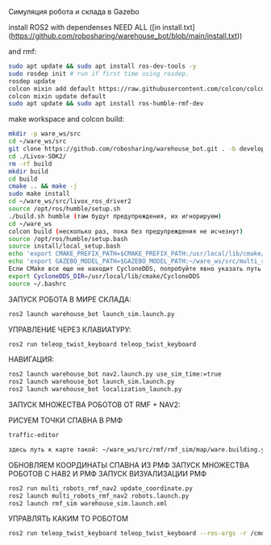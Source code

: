 Симуляция робота и склада в Gazebo

install ROS2 with dependenses NEED ALL ([in install.txt] (https://github.com/robosharing/warehouse_bot/blob/main/install.txt))

and rmf:

```bash
sudo apt update && sudo apt install ros-dev-tools -y
sudo rosdep init # run if first time using rosdep.
rosdep update
colcon mixin add default https://raw.githubusercontent.com/colcon/colcon-mixin-repository/master/index.yaml
colcon mixin update default
sudo apt update && sudo apt install ros-humble-rmf-dev
```

make workspace and colcon build:

```bash
mkdir -p ware_ws/src
cd ~/ware_ws/src
git clone https://github.com/robosharing/warehouse_bot.git . -b develop-rmf
cd ./Livox-SDK2/
rm -rf build
mkdir build
cd build
cmake .. && make -j
sudo make install
cd ~/ware_ws/src/livox_ros_driver2
source /opt/ros/humble/setup.sh
./build.sh humble (там будут предупреждения, их игнорируем)
cd ~/ware_ws
colcon build (несколько раз, пока без предупреждения не исчезнут)
source /opt/ros/humble/setup.bash
source install/local_setup.bash
echo 'export CMAKE_PREFIX_PATH=$CMAKE_PREFIX_PATH:/usr/local/lib/cmake/CycloneDDS' >> ~/.bashrc
echo 'export GAZEBO_MODEL_PATH=$GAZEBO_MODEL_PATH:~/ware_ws/src/multi_robots_rmf_nav2/models' >> ~/.bashrc
Если CMake все еще не находит CycloneDDS, попробуйте явно указать путь в переменной CycloneDDS_DIR: 
export CycloneDDS_DIR=/usr/local/lib/cmake/CycloneDDS
source ~/.bashrc
```

ЗАПУСК РОБОТА В МИРЕ СКЛАДА:

```bash
ros2 launch warehouse_bot launch_sim.launch.py
```

УПРАВЛЕНИЕ ЧЕРЕЗ КЛАВИАТУРУ:

```bash
ros2 run teleop_twist_keyboard teleop_twist_keyboard
```

НАВИГАЦИЯ:

```bash
ros2 launch warehouse_bot nav2.launch.py use_sim_time:=true
ros2 launch warehouse_bot launch_sim.launch.py
ros2 launch warehouse_bot localization_launch.py
```



ЗАПУСК МНОЖЕСТВА РОБОТОВ ОТ RMF + NAV2:

РИСУЕМ ТОЧКИ СПАВНА В РМФ



```bash
traffic-editor

здесь путь к карте такой: ~/ware_ws/src/rmf/rmf_sim/map/ware.building.yaml
```




ОБНОВЛЯЕМ КООРДИНАТЫ СПАВНА ИЗ РМФ
ЗАПУСК МНОЖЕСТВА РОБОТОВ С НАВ2 И РМФ
ЗАПУСК ВИЗУАЛИЗАЦИИ РМФ

```bash
ros2 run multi_robots_rmf_nav2 update_coordinate.py
ros2 launch multi_robots_rmf_nav2 robots.launch.py
ros2 launch rmf_sim warehouse_sim.launch.xml
```


УПРАВЛЯТЬ КАКИМ ТО РОБОТОМ

```bash
ros2 run teleop_twist_keyboard teleop_twist_keyboard --ros-args -r /cmd_vel:=/robot_<robot_name>/cmd_vel
```
